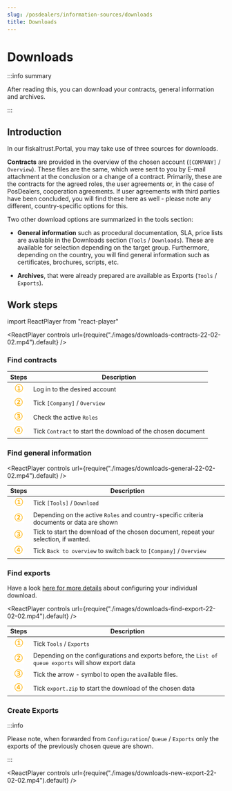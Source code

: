 ```yaml
---
slug: /posdealers/information-sources/downloads
title: Downloads
---
```

# Downloads

:::info summary

After reading this, you can download your contracts, general information and archives.

:::

## Introduction
In our fiskaltrust.Portal, you may take use of three sources for downloads. 

**Contracts** are provided in the overview of the chosen account (`[COMPANY]` / `Overview`). These files are the same, which were sent to you by E-mail attachment at the conclusion or a change of a contract. Primarily, these are the contracts for the agreed roles, the user agreements or, in the case of PosDealers, cooperation agreements. If user agreements with third parties have been concluded, you will find these here as well - please note any different, country-specific options for this. 

Two other download options are summarized in the tools section:  
* **General information** such as procedural documentation, SLA, price lists are available in the Downloads section (`Tools` / `Downloads`). These are available for selection depending on the target group. Furthermore, depending on the country, you will find general information such as certificates, brochures, scripts, etc.

* **Archives**, that were already prepared are available as Exports (`Tools` / `Exports`).

## Work steps

import ReactPlayer from "react-player"

<ReactPlayer controls url={require("./images/downloads-contracts-22-02-02.mp4").default} /><br />

### Find contracts

| Steps | Description                                                                                                                |
|:----------------------:|-------------------------------------------------------------------------------------------------------------------------------------|
|![Number 1](images/Numbers/circle-1o.png) |Log in to the desired account |
|![Number 2](images/Numbers/circle-2o.png) |Tick `[Company]` / `Overview` |
|![Number 3](images/Numbers/circle-3o.png) |Check the active `Roles`   |
|![Number 4](images/Numbers/circle-4o.png)|Tick `Contract` to start the download of the chosen document  |

### Find general information


<ReactPlayer controls url={require("./images/downloads-general-22-02-02.mp4").default} /><br />


| Steps | Description                                                                                                                |
|:----------------------:|-------------------------------------------------------------------------------------------------------------------------------------|
|![Number 1](images/Numbers/circle-1o.png) |Tick `[Tools]` / `Download` |
|![Number 2](images/Numbers/circle-2o.png) |Depending on the active `Roles` and country-specific criteria documents or data are shown |
|![Number 3](images/Numbers/circle-3o.png) |Tick to start the download of the chosen document, repeat your selection, if wanted.   |
|![Number 4](images/Numbers/circle-4o.png)|Tick `Back to overview` to switch back to `[Company]` / `Overview`  |

### Find exports

Have a look [here for more details](exports) about configuring your individual download. 


<ReactPlayer controls url={require("./images/downloads-find-export-22-02-02.mp4").default} /><br />


| Steps | Description                                                                                                                |
|:----------------------:|-------------------------------------------------------------------------------------------------------------------------------------|
|![Number 1](images/Numbers/circle-1o.png) |Tick `Tools` / `Exports` |
|![Number 2](images/Numbers/circle-2o.png) |Depending on the configurations and exports before, the `List of queue exports` will show export data |
|![Number 3](images/Numbers/circle-3o.png) |Tick the arrow - symbol to open the available files.   |
|![Number 4](images/Numbers/circle-4o.png)|Tick `export.zip` to start the download of the chosen data  |


### Create Exports

:::info 

Please note, when forwarded from `Configuration`/ `Queue` / `Exports` only the exports of the previously chosen queue are shown. 


:::

<ReactPlayer controls url={require("./images/downloads-new-export-22-02-02.mp4").default} /><br />

